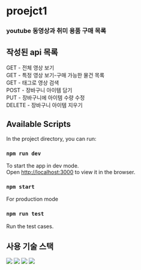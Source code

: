 # proejct1  
### youtube 동영상과 취미 용품 구매 목록
  
## 작성된 api 목록

GET - 전체 영상 보기  
GET - 특정 영상 보기-구매 가능한 물건 목록  
GET - 태그로 영상 검색  
POST - 장바구니 아이템 담기  
PUT - 장바구니에 아이템 수량 수정  
DELETE - 장바구니 아이템 지우기  
  
## Available Scripts

In the project directory, you can run:

### `npm run dev`

To start the app in dev mode.\
Open [http://localhost:3000](http://localhost:3000) to view it in the browser.

### `npm start`

For production mode

### `npm run test`

Run the test cases.

## 사용 기술 스택  
<img src="https://img.shields.io/badge/postgesql-4169E1?style=for-the-badge&logo=postgresql&logoColor=white">
<img src="https://img.shields.io/badge/express-000000?style=for-the-badge&logo=express&logoColor=white">
<img src="https://img.shields.io/badge/node.js-339933?style=for-the-badge&logo=Node.js&logoColor=white">
<img src="https://img.shields.io/badge/swagger-85EA2D?style=for-the-badge&logo=swagger&logoColor=white">
